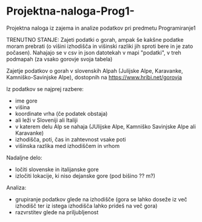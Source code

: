 # Projektna-naloga-Prog1-
Projektna naloga iz zajema in analize podatkov pri predmetu Programiranje1

TRENUTNO STANJE: Zajeti podatki o gorah, ampak še kakšne podatke moram prebrati (o višini izhodišča in višinski razliki jih sproti bere in je zato počasen). Nahajajo se v csv in json datotekah v mapi "podatki", v treh podmapah (za vsako gorovje svoja tabela)

Zajetje podatkov o gorah v slovenskih Alpah (Julijske Alpe, Karavanke, Kamniško-Savinjske Alpe), dostopnih na https://www.hribi.net/gorovja

Iz podatkov se najprej razbere:
- ime gore
- višina
- koordinate vrha (če podatek obstaja)
- ali leži v Sloveniji ali Italiji
- v katerem delu Alp se nahaja (JUlijske Alpe, Kamniško Savinjske Alpe ali Karavanke)
- izhodišča, poti, čas in zahtevnost vsake poti
- višinska razlika med izhodiščem in vrhom

Nadaljne delo:
- ločiti slovenske in italijanske gore
- izločiti lokacije, ki niso dejanske gore (pod bišino ?? m?)

Analiza:
- grupiranje podatkov glede na izhodišče (gora se lahko doseže iz več izhodišč ter iz istega izhodišča lahko prideš na več gora)
- razvrstitev glede na priljubljenost

